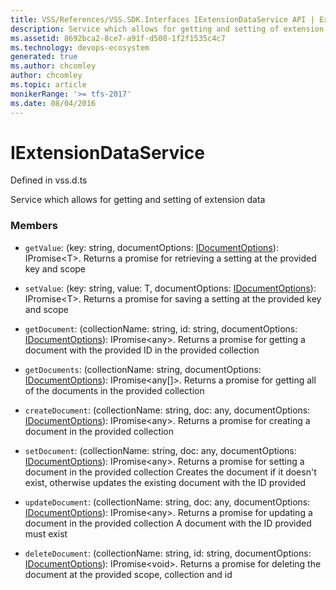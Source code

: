 ```yaml
---
title: VSS/References/VSS.SDK.Interfaces IExtensionDataService API | Extensions for Azure DevOps Services
description: Service which allows for getting and setting of extension data
ms.assetid: 8692bca2-8ce7-a91f-d508-1f2f1535c4c7
ms.technology: devops-ecosystem
generated: true
ms.author: chcomley
author: chcomley
ms.topic: article
monikerRange: '>= tfs-2017'
ms.date: 08/04/2016
---
```


# IExtensionDataService

Defined in vss.d.ts

Service which allows for getting and setting of extension data

### Members

* `getValue`: (key: string, documentOptions: [IDocumentOptions](../../../VSS/References/VSS_SDK_Interfaces/IDocumentOptions.md)): IPromise&lt;T&gt;. Returns a promise for retrieving a setting at the provided key and scope

* `setValue`: (key: string, value: T, documentOptions: [IDocumentOptions](../../../VSS/References/VSS_SDK_Interfaces/IDocumentOptions.md)): IPromise&lt;T&gt;. Returns a promise for saving a setting at the provided key and scope

* `getDocument`: (collectionName: string, id: string, documentOptions: [IDocumentOptions](../../../VSS/References/VSS_SDK_Interfaces/IDocumentOptions.md)): IPromise&lt;any&gt;. Returns a promise for getting a document with the provided ID in the provided collection

* `getDocuments`: (collectionName: string, documentOptions: [IDocumentOptions](../../../VSS/References/VSS_SDK_Interfaces/IDocumentOptions.md)): IPromise&lt;any[]&gt;. Returns a promise for getting all of the documents in the provided collection

* `createDocument`: (collectionName: string, doc: any, documentOptions: [IDocumentOptions](../../../VSS/References/VSS_SDK_Interfaces/IDocumentOptions.md)): IPromise&lt;any&gt;. Returns a promise for creating a document in the provided collection

* `setDocument`: (collectionName: string, doc: any, documentOptions: [IDocumentOptions](../../../VSS/References/VSS_SDK_Interfaces/IDocumentOptions.md)): IPromise&lt;any&gt;. Returns a promise for setting a document in the provided collection
  Creates the document if it doesn't exist, otherwise updates the existing document with the ID provided

* `updateDocument`: (collectionName: string, doc: any, documentOptions: [IDocumentOptions](../../../VSS/References/VSS_SDK_Interfaces/IDocumentOptions.md)): IPromise&lt;any&gt;. Returns a promise for updating a document in the provided collection
  A document with the ID provided must exist

* `deleteDocument`: (collectionName: string, id: string, documentOptions: [IDocumentOptions](../../../VSS/References/VSS_SDK_Interfaces/IDocumentOptions.md)): IPromise&lt;void&gt;. Returns a promise for deleting the document at the provided scope, collection and id

